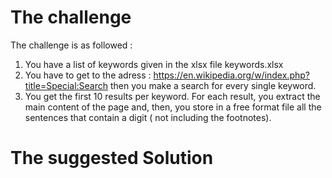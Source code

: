 # The challenge 
The challenge is as followed  : 
1. You have a list of keywords given in the xlsx file keywords.xlsx
2. You have to get to the adress : https://en.wikipedia.org/w/index.php?title=Special:Search 
then you make a search for every single keyword.
3. You get the first 10 results per keyword. 
For each result, you extract the main content of the page and, then, you store in a free format file all the sentences that contain a digit  ( not including the footnotes).

# The suggested Solution

